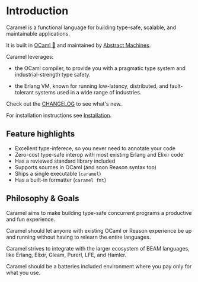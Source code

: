 # Introduction

Caramel is a functional language for building type-safe, scalable, and
maintainable applications.

It is built in [OCaml 🐫](https://ocaml.org) and maintained by [Abstract
Machines](https://github.com/AbstractMachinesLab).

Caramel leverages:

* the OCaml compiler, to provide you with a pragmatic type system and
  industrial-strength type safety.

* the Erlang VM, known for running low-latency, distributed, and fault-tolerant
  systems used in a wide range of industries.

Check out the [CHANGELOG](./changelog/v0.1.1.md) to see what's new.

For installation instructions see [Installation](./getting-started/installation.md).

## Feature highlights

* Excellent type-inferece, so you never need to annotate your code
* Zero-cost type-safe interop with most existing Erlang and Elixir code
* Has a reviewed standard library included
* Supports sources in OCaml (and soon Reason syntax too)
* Ships a single executable (`caramel`)
* Has a built-in formatter (`caramel fmt`)

## Philosophy & Goals

Caramel aims to make building type-safe concurrent programs a productive and
fun experience.

Caramel should let anyone with existing OCaml or Reason experience be up and
running without having to relearn the entire languages.

Caramel strives to integrate with the larger ecosystem of BEAM languages, like
Erlang, Elixir, Gleam, Purerl, LFE, and Hamler. 

Caramel should be a batteries included environment where you pay only for what
you use.

